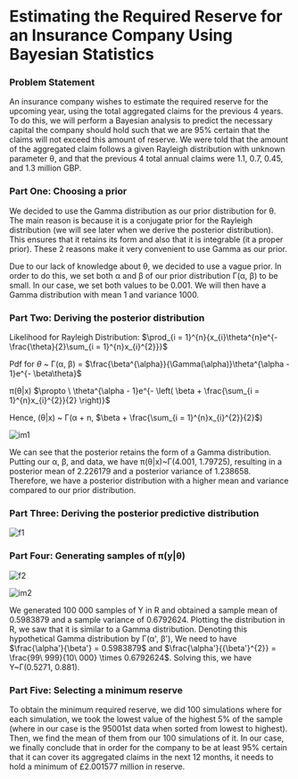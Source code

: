 # Estimating the Required Reserve for an Insurance Company Using Bayesian Statistics

### Problem Statement
An insurance company wishes to estimate the required reserve for the upcoming year, using the total aggregated claims for the previous 4 years. To do this, 
we will perform a Bayesian analysis to predict the necessary capital the company should hold such that we are 95% certain that the claims will not exceed 
this amount of reserve. We were told that the amount of the aggregated claim follows a given Rayleigh distribution with unknown parameter θ, and that the 
previous 4 total annual claims were 1.1, 0.7, 0.45, and 1.3 million GBP.

### Part One: Choosing a prior

We decided to use the Gamma distribution as our prior distribution for
θ. The main reason is because it is a conjugate prior for the Rayleigh
distribution (we will see later when we derive the posterior
distribution). This ensures that it retains its form and also that it is
integrable (it a proper prior). These 2 reasons make it very convenient
to use Gamma as our prior.

Due to our lack of knowledge about θ, we decided to use a vague prior.
In order to do this, we set both α and β of our prior distribution Γ(α,
β) to be small. In our case, we set both values to be 0.001. We will
then have a Gamma distribution with mean 1 and variance 1000.

### Part Two: Deriving the posterior distribution

Likelihood for Rayleigh Distribution:
$\prod_{i = 1}^{n}{x_{i}\theta^{n}e^{- \frac{\theta}{2}\sum_{i = 1}^{n}x_{i}^{2}}}$

Pdf for $\theta$ \~ Γ(α, β) =
$\frac{\beta^{\alpha}}{\Gamma(\alpha)}\theta^{\alpha - 1}e^{- \beta\theta}$

π(θ\|x)
$\propto \ \theta^{\alpha - 1}e^{- \left( \beta + \frac{\sum_{i = 1}^{n}x_{i}^{2}}{2} \right)}$

Hence, (θ\|x) \~ Γ(α + n, $\beta + \frac{\sum_{i = 1}^{n}x_{i}^{2}}{2}$)

![im1](https://github.com/Gianatmaja/Statistical-Modelling-in-R/blob/main/Insurance-Reserve/images/Rplot01.png)

We can see that the posterior retains the form of a Gamma distribution.
Putting our α, β, and data, we have π(θ\|x)\~Γ(4.001, 1.79725),
resulting in a posterior mean of 2.226179 and a posterior variance of
1.238658. Therefore, we have a posterior distribution with a higher mean
and variance compared to our prior distribution.

### Part Three: Deriving the posterior predictive distribution
![f1](https://github.com/Gianatmaja/Statistical-Modelling-in-R/blob/main/Insurance-Reserve/images/Screenshot%202022-10-12%20at%204.39.51%20PM.png)

### Part Four: Generating samples of π(y\|θ)
![f2](https://github.com/Gianatmaja/Statistical-Modelling-in-R/blob/main/Insurance-Reserve/images/Screenshot%202022-10-12%20at%204.40.10%20PM.png)

![im2](https://github.com/Gianatmaja/Statistical-Modelling-in-R/blob/main/Insurance-Reserve/images/Rplot01.png)

We generated 100 000 samples of Y in R and
obtained a sample mean of 0.5983879 and a sample variance of 0.6792624.
Plotting the distribution in R, we saw that it is similar to a Gamma
distribution. Denoting this hypothetical Gamma distribution by Γ(α',
β'), We need to have $\frac{\alpha'}{\beta'} = 0.5983879$ and
$\frac{\alpha'}{{\beta'}^{2}} = \frac{99\ 999}{10\ 000} \times 0.6792624$.
Solving this, we have Y\~Γ(0.5271, 0.881).

### Part Five: Selecting a minimum reserve

To obtain the minimum required reserve, we  did 100 simulations where for each
simulation, we took the lowest value of the highest 5% of the sample
(where in our case is the 95001st data when sorted from lowest to
highest). Then, we find the mean of them from our 100 simulations of it.
In our case, we finally conclude that in order for the company to be at
least 95% certain that it can cover its aggregated claims in the next 12
months, it needs to hold a minimum of £2.001577 million in reserve.
